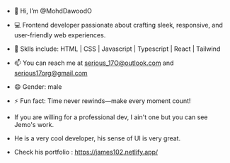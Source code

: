 - 👋 Hi, I’m @MohdDawoodO
- 💻 Frontend developer passionate about crafting sleek, responsive, and user-friendly web experiences.
- 💪 Sklls include: HTML | CSS | Javascript | Typescript | React | Tailwind
- 📫 You can reach me at serious_17O@outlook.com and serious17org@gmail.com
- 😄 Gender: male
- ⚡ Fun fact: Time never rewinds—make every moment count!

- If you are willing for a professional dev, I ain't one but you can see Jemo's work.
- He is a very cool developer, his sense of UI is very great.
- Check his portfolio : https://james102.netlify.app/ 

<!---
MohdDawoodO/MohdDawoodO is a ✨ special ✨ repository because its `README.md` (this file) appears on your GitHub profile.
You can click the Preview link to take a look at your changes.
--->
